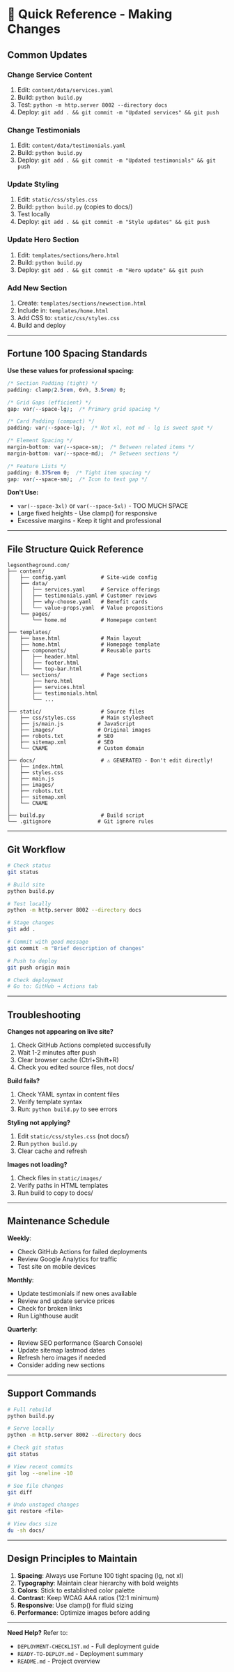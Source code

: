 # 🔧 Quick Reference - Making Changes

## Common Updates

### Change Service Content
1. Edit: `content/data/services.yaml`
2. Build: `python build.py`
3. Test: `python -m http.server 8002 --directory docs`
4. Deploy: `git add . && git commit -m "Updated services" && git push`

### Change Testimonials
1. Edit: `content/data/testimonials.yaml`
2. Build: `python build.py`
3. Deploy: `git add . && git commit -m "Updated testimonials" && git push`

### Update Styling
1. Edit: `static/css/styles.css`
2. Build: `python build.py` (copies to docs/)
3. Test locally
4. Deploy: `git add . && git commit -m "Style updates" && git push`

### Update Hero Section
1. Edit: `templates/sections/hero.html`
2. Build: `python build.py`
3. Deploy: `git add . && git commit -m "Hero update" && git push`

### Add New Section
1. Create: `templates/sections/newsection.html`
2. Include in: `templates/home.html`
3. Add CSS to: `static/css/styles.css`
4. Build and deploy

---

## Fortune 100 Spacing Standards

**Use these values for professional spacing:**

```css
/* Section Padding (tight) */
padding: clamp(2.5rem, 6vh, 3.5rem) 0;

/* Grid Gaps (efficient) */
gap: var(--space-lg);  /* Primary grid spacing */

/* Card Padding (compact) */
padding: var(--space-lg);  /* Not xl, not md - lg is sweet spot */

/* Element Spacing */
margin-bottom: var(--space-sm);  /* Between related items */
margin-bottom: var(--space-md);  /* Between sections */

/* Feature Lists */
padding: 0.375rem 0;  /* Tight item spacing */
gap: var(--space-sm);  /* Icon to text gap */
```

**Don't Use:**
- `var(--space-3xl)` or `var(--space-5xl)` - TOO MUCH SPACE
- Large fixed heights - Use clamp() for responsive
- Excessive margins - Keep it tight and professional

---

## File Structure Quick Reference

```
legsontheground.com/
├── content/
│   ├── config.yaml           # Site-wide config
│   ├── data/
│   │   ├── services.yaml     # Service offerings
│   │   ├── testimonials.yaml # Customer reviews
│   │   ├── why-choose.yaml   # Benefit cards
│   │   └── value-props.yaml  # Value propositions
│   └── pages/
│       └── home.md           # Homepage content
│
├── templates/
│   ├── base.html             # Main layout
│   ├── home.html             # Homepage template
│   ├── components/           # Reusable parts
│   │   ├── header.html
│   │   ├── footer.html
│   │   └── top-bar.html
│   └── sections/             # Page sections
│       ├── hero.html
│       ├── services.html
│       ├── testimonials.html
│       └── ...
│
├── static/                   # Source files
│   ├── css/styles.css        # Main stylesheet
│   ├── js/main.js           # JavaScript
│   ├── images/              # Original images
│   ├── robots.txt           # SEO
│   ├── sitemap.xml          # SEO
│   └── CNAME                # Custom domain
│
├── docs/                     # ⚠️ GENERATED - Don't edit directly!
│   ├── index.html
│   ├── styles.css
│   ├── main.js
│   ├── images/
│   ├── robots.txt
│   ├── sitemap.xml
│   └── CNAME
│
├── build.py                  # Build script
└── .gitignore               # Git ignore rules
```

---

## Git Workflow

```bash
# Check status
git status

# Build site
python build.py

# Test locally
python -m http.server 8002 --directory docs

# Stage changes
git add .

# Commit with good message
git commit -m "Brief description of changes"

# Push to deploy
git push origin main

# Check deployment
# Go to: GitHub → Actions tab
```

---

## Troubleshooting

**Changes not appearing on live site?**
1. Check GitHub Actions completed successfully
2. Wait 1-2 minutes after push
3. Clear browser cache (Ctrl+Shift+R)
4. Check you edited source files, not docs/

**Build fails?**
1. Check YAML syntax in content files
2. Verify template syntax
3. Run: `python build.py` to see errors

**Styling not applying?**
1. Edit `static/css/styles.css` (not docs/)
2. Run `python build.py`
3. Clear cache and refresh

**Images not loading?**
1. Check files in `static/images/`
2. Verify paths in HTML templates
3. Run build to copy to docs/

---

## Maintenance Schedule

**Weekly**:
- Check GitHub Actions for failed deployments
- Review Google Analytics for traffic
- Test site on mobile devices

**Monthly**:
- Update testimonials if new ones available
- Review and update service prices
- Check for broken links
- Run Lighthouse audit

**Quarterly**:
- Review SEO performance (Search Console)
- Update sitemap lastmod dates
- Refresh hero images if needed
- Consider adding new sections

---

## Support Commands

```bash
# Full rebuild
python build.py

# Serve locally
python -m http.server 8002 --directory docs

# Check git status
git status

# View recent commits
git log --oneline -10

# See file changes
git diff

# Undo unstaged changes
git restore <file>

# View docs size
du -sh docs/
```

---

## Design Principles to Maintain

1. **Spacing**: Always use Fortune 100 tight spacing (lg, not xl)
2. **Typography**: Maintain clear hierarchy with bold weights
3. **Colors**: Stick to established color palette
4. **Contrast**: Keep WCAG AAA ratios (12:1 minimum)
5. **Responsive**: Use clamp() for fluid sizing
6. **Performance**: Optimize images before adding

---

**Need Help?** Refer to:
- `DEPLOYMENT-CHECKLIST.md` - Full deployment guide
- `READY-TO-DEPLOY.md` - Deployment summary
- `README.md` - Project overview
